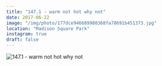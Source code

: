 ```yaml
---
title: "147.1 - warm not hot why not"
date: 2017-06-22
image: "/img/photo/177dce946689980368fa78691b451373.jpg"
location: "Madison Square Park"
instagram: true
draft: false
---
```


![147.1 - warm not hot why not](/img/photo/177dce946689980368fa78691b451373.jpg)
